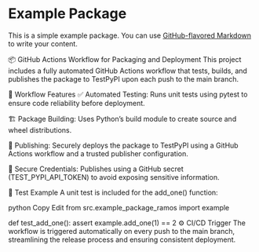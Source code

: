 # Example Package

This is a simple example package. You can use
[GitHub-flavored Markdown](https://guides.github.com/features/mastering-markdown/)
to write your content.

📦 GitHub Actions Workflow for Packaging and Deployment
This project includes a fully automated GitHub Actions workflow that tests, builds, and publishes the package to TestPyPI upon each push to the main branch.

🔧 Workflow Features
✅ Automated Testing: Runs unit tests using pytest to ensure code reliability before deployment.

🏗️ Package Building: Uses Python’s build module to create source and wheel distributions.

🚀 Publishing: Securely deploys the package to TestPyPI using a GitHub Actions workflow and a trusted publisher configuration.

🔐 Secure Credentials: Publishes using a GitHub secret (TEST_PYPI_API_TOKEN) to avoid exposing sensitive information.

🧪 Test Example
A unit test is included for the add_one() function:

python
Copy
Edit
from src.example_package_ramos import example

def test_add_one():
    assert example.add_one(1) == 2
⚙️ CI/CD Trigger
The workflow is triggered automatically on every push to the main branch, streamlining the release process and ensuring consistent deployment.
